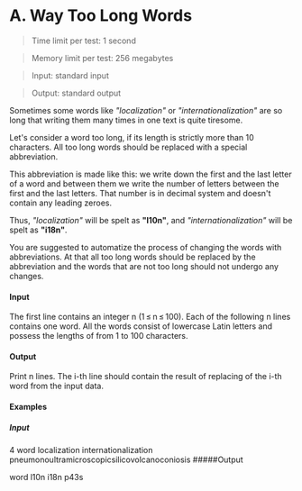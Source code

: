 ﻿# A. Way Too Long Words
>Time limit per test: 1 second 

>Memory limit per test: 256 megabytes 

>Input: standard input

>Output: standard output

Sometimes some words like *"localization"* or *"internationalization"* are so long that writing them many times in one text is quite tiresome.

Let's consider a word too long, if its length is strictly more than 10 characters. All too long words should be replaced with a special abbreviation.

This abbreviation is made like this: we write down the first and the last letter of a word and between them we write the number of letters between the first and the last letters. That number is in decimal system and doesn't contain any leading zeroes.

Thus, *"localization"* will be spelt as **"l10n"**, and *"internationalization"* will be spelt as **"i18n"**.

You are suggested to automatize the process of changing the words with abbreviations. At that all too long words should be replaced by the abbreviation and the words that are not too long should not undergo any changes.

#### Input
The first line contains an integer n (1 ≤ n ≤ 100). Each of the following n lines contains one word. All the words consist of lowercase Latin letters and possess the lengths of from 1 to 100 characters.

#### Output
Print n lines. The i-th line should contain the result of replacing of the i-th word from the input data.

#### Examples

##### Input

4
word
localization
internationalization
pneumonoultramicroscopicsilicovolcanoconiosis
#####Output

word
l10n
i18n
p43s
